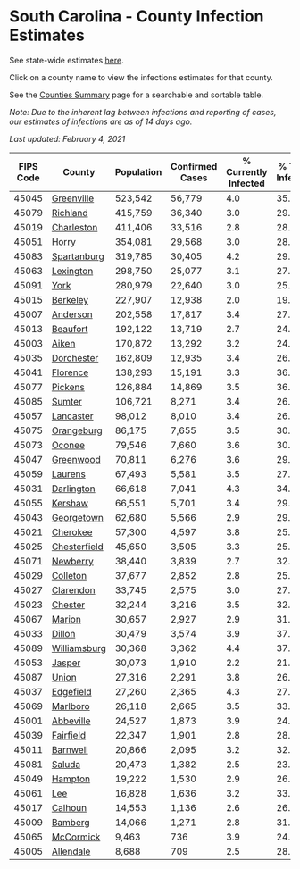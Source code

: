 # South Carolina - County Infection Estimates

See state-wide estimates [here](/infections/us-sc).

Click on a county name to view the infections estimates for that county.

See the [Counties Summary](/infections/summary-counties) page for a searchable and sortable table.

*Note: Due to the inherent lag between infections and reporting of cases, our estimates of infections are as of 14 days ago.*

*Last updated: February 4, 2021*

|   FIPS Code |                       County |   Population |   Confirmed Cases |   % Currently Infected |   % Total Infected |
|-------------|------------------------------|--------------|-------------------|------------------------|--------------------|
|       45045 |     [Greenville](greenville) |      523,542 |            56,779 |                    4.0 |               35.1 |
|       45079 |         [Richland](richland) |      415,759 |            36,340 |                    3.0 |               29.6 |
|       45019 |     [Charleston](charleston) |      411,406 |            33,516 |                    2.8 |               28.7 |
|       45051 |               [Horry](horry) |      354,081 |            29,568 |                    3.0 |               28.2 |
|       45083 |   [Spartanburg](spartanburg) |      319,785 |            30,405 |                    4.2 |               29.9 |
|       45063 |       [Lexington](lexington) |      298,750 |            25,077 |                    3.1 |               27.4 |
|       45091 |                 [York](york) |      280,979 |            22,640 |                    3.0 |               25.6 |
|       45015 |         [Berkeley](berkeley) |      227,907 |            12,938 |                    2.0 |               19.5 |
|       45007 |         [Anderson](anderson) |      202,558 |            17,817 |                    3.4 |               27.8 |
|       45013 |         [Beaufort](beaufort) |      192,122 |            13,719 |                    2.7 |               24.5 |
|       45003 |               [Aiken](aiken) |      170,872 |            13,292 |                    3.2 |               24.4 |
|       45035 |     [Dorchester](dorchester) |      162,809 |            12,935 |                    3.4 |               26.1 |
|       45041 |         [Florence](florence) |      138,293 |            15,191 |                    3.3 |               36.5 |
|       45077 |           [Pickens](pickens) |      126,884 |            14,869 |                    3.5 |               36.9 |
|       45085 |             [Sumter](sumter) |      106,721 |             8,271 |                    3.4 |               26.7 |
|       45057 |       [Lancaster](lancaster) |       98,012 |             8,010 |                    3.4 |               26.0 |
|       45075 |     [Orangeburg](orangeburg) |       86,175 |             7,655 |                    3.5 |               30.3 |
|       45073 |             [Oconee](oconee) |       79,546 |             7,660 |                    3.6 |               30.0 |
|       45047 |       [Greenwood](greenwood) |       70,811 |             6,276 |                    3.6 |               29.2 |
|       45059 |           [Laurens](laurens) |       67,493 |             5,581 |                    3.5 |               27.1 |
|       45031 |     [Darlington](darlington) |       66,618 |             7,041 |                    4.3 |               34.2 |
|       45055 |           [Kershaw](kershaw) |       66,551 |             5,701 |                    3.4 |               29.4 |
|       45043 |     [Georgetown](georgetown) |       62,680 |             5,566 |                    2.9 |               29.9 |
|       45021 |         [Cherokee](cherokee) |       57,300 |             4,597 |                    3.8 |               25.2 |
|       45025 | [Chesterfield](chesterfield) |       45,650 |             3,505 |                    3.3 |               25.1 |
|       45071 |         [Newberry](newberry) |       38,440 |             3,839 |                    2.7 |               32.7 |
|       45029 |         [Colleton](colleton) |       37,677 |             2,852 |                    2.8 |               25.4 |
|       45027 |       [Clarendon](clarendon) |       33,745 |             2,575 |                    3.0 |               27.2 |
|       45023 |           [Chester](chester) |       32,244 |             3,216 |                    3.5 |               32.7 |
|       45067 |             [Marion](marion) |       30,657 |             2,927 |                    2.9 |               31.2 |
|       45033 |             [Dillon](dillon) |       30,479 |             3,574 |                    3.9 |               37.9 |
|       45089 | [Williamsburg](williamsburg) |       30,368 |             3,362 |                    4.4 |               37.5 |
|       45053 |             [Jasper](jasper) |       30,073 |             1,910 |                    2.2 |               21.6 |
|       45087 |               [Union](union) |       27,316 |             2,291 |                    3.8 |               26.5 |
|       45037 |       [Edgefield](edgefield) |       27,260 |             2,365 |                    4.3 |               27.5 |
|       45069 |         [Marlboro](marlboro) |       26,118 |             2,665 |                    3.5 |               33.3 |
|       45001 |       [Abbeville](abbeville) |       24,527 |             1,873 |                    3.9 |               24.5 |
|       45039 |       [Fairfield](fairfield) |       22,347 |             1,901 |                    2.8 |               28.9 |
|       45011 |         [Barnwell](barnwell) |       20,866 |             2,095 |                    3.2 |               32.7 |
|       45081 |             [Saluda](saluda) |       20,473 |             1,382 |                    2.5 |               23.4 |
|       45049 |           [Hampton](hampton) |       19,222 |             1,530 |                    2.9 |               26.8 |
|       45061 |                   [Lee](lee) |       16,828 |             1,636 |                    3.2 |               33.8 |
|       45017 |           [Calhoun](calhoun) |       14,553 |             1,136 |                    2.6 |               26.8 |
|       45009 |           [Bamberg](bamberg) |       14,066 |             1,271 |                    2.8 |               31.7 |
|       45065 |       [McCormick](mccormick) |        9,463 |               736 |                    3.9 |               24.5 |
|       45005 |       [Allendale](allendale) |        8,688 |               709 |                    2.5 |               28.0 |